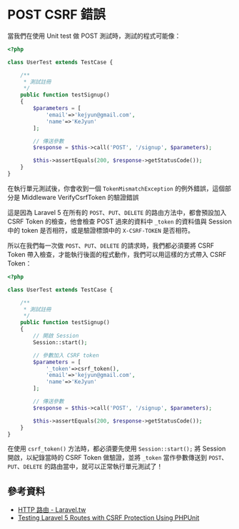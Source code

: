# POST CSRF 錯誤

當我們在使用 Unit test 做 POST 測試時，測試的程式可能像：

```php
<?php

class UserTest extends TestCase {

    /**
     * 測試註冊
     */
    public function testSignup()
    {
        $parameters = [
            'email'=>'kejyun@gmail.com',
            'name'=>'KeJyun'
        ];

        // 傳送參數
        $response = $this->call('POST', '/signup', $parameters);

        $this->assertEquals(200, $response->getStatusCode());
    }
}
```

在執行單元測試後，你會收到一個 `TokenMismatchException` 的例外錯誤，這個部分是 Middleware VerifyCsrfToken 的驗證錯誤

這是因為 Laravel 5 在所有的 `POST`、`PUT`、`DELETE` 的路由方法中，都會預設加入 CSRF Token 的檢查，他會檢查 POST 過來的資料中 `_token` 的資料值與 Session 中的 token 是否相符，或是驗證標頭中的 `X-CSRF-TOKEN` 是否相符。

所以在我們每一次做 `POST`、`PUT`、`DELETE` 的請求時，我們都必須要將 CSRF Token 帶入檢查，才能執行後面的程式動作，我們可以用這樣的方式帶入 CSRF Token：

```php
<?php

class UserTest extends TestCase {

    /**
     * 測試註冊
     */
    public function testSignup()
    {
        // 開啟 Session
        Session::start();

        // 參數加入 CSRF token
        $parameters = [
            '_token'=>csrf_token(),
            'email'=>'kejyun@gmail.com',
            'name'=>'KeJyun'
        ];

        // 傳送參數
        $response = $this->call('POST', '/signup', $parameters);

        $this->assertEquals(200, $response->getStatusCode());
    }
}
```

在使用 `csrf_token()` 方法時，都必須要先使用 `Session::start();` 將 Session 開啟，以紀錄當時的 CSRF Token 做驗證，並將 `_token` 當作參數傳送到 `POST`、`PUT`、`DELETE` 的路由當中，就可以正常執行單元測試了！


## 參考資料
* [HTTP 路由 - Laravel.tw](http://laravel.tw/docs/5.0/routing#csrf-protection)
* [Testing Laravel 5 Routes with CSRF Protection Using PHPUnit](http://davejustdave.com/2015/02/08/laravel-5-unit-testing-with-csrf-protection/)
